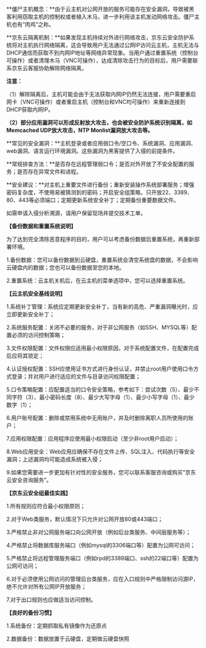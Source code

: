 **僵尸主机概念：**由于云主机对公网开放的服务可能存在安全漏洞，导致被黑客利用窃取主机的控制权或者植入木马，进一步利用该主机发动网络攻击。僵尸主机也有“肉鸡”之称。

**京东云隔离机制：**如果发现主机持续对外进行网络攻击，京东云安全防护系统将对主机执行网络隔离，这会导致用户无法通过公网IP访问云主机，主机无法与DHCP通信而获取不到内网IP地址等网络异常现象。当用户通过重置系统（控制台可操作）或者清理木马（VNC可操作），达成清除攻击行为的目标后，用户需要联系京东云客服协助解除网络隔离。

**注意：**

（1）解除隔离后，主机可能会由于无法获取内网IP仍然无法连接，用户需要重启网卡（VNC可操作）或者重启主机（控制台和VNC均可操作）来重新连接到DHCP获取内网IP。

**（2）部分应用漏洞可以形成反射放大攻击，也会被安全防护系统识别隔离，如Memcached UDP放大攻击，NTP Monlist漏洞放大攻击等。**

**常见的安全漏洞：**主机登录或者应用弱口令/空口令、系统漏洞、应用漏洞、web漏洞、语言运行环境漏洞。这些漏洞为黑客提供了入侵的前提条件。

**常规排查方法：**是否存在远程管理弱口令；是否对外开放了不安全配置的服务；是否存在异常文件和进程。

**安全建议：**对主机上重要文件进行备份；重新安装操作系统部署服务；增强密码复杂度，不使用易被猜测到的密码；开启安全组策略，只开放22、3389、80、443等必须端口；定期更新系统安全补丁；定期备份重要数据文件。

如需申请入侵分析溯源，请用户保留现场并提交技术工单。

**【备份数据和重置系统说明】**

为了达到完全清除恶意程序的目的，用户可以考虑备份数据后重置系统，再重新部署环境。

1.备份数据：您可以备份数据到云硬盘，重置系统会清空系统盘的数据，不会影响云硬盘内的数据；您也可以备份数据至您的本地。

2.重置系统：云主机关机后，在云主机的菜单选项中，您可以选择重置系统。

**【云主机安全基线说明】**

1.系统补丁管理：系统应定期更新安全补丁，当有新的高危、严重漏洞曝光时，应立即更新安全补丁；

2.系统服务配置：关闭不必要的服务，对于非公网服务（如SSH、MYSQL等）配置必须的访问控制策略；

3.文件权限配置：文件权限应适用最小权限原因，对于系统配置文件，在配置完成后应将其锁定；

4.认证授权配置：SSH应使用证书方式进行身份认证，并禁止root用户使用口令方式登录；并对用户进行适应的文件与目录访问权限配置；

5.口令策略配置：应配置适当的口令安全策略，参考如下：尝试次数（5）、最少不同字符（3）、最小密码长度（8）、最少大写字母（1）、最少小写字母（1）、最少数字（1）；

6.用户账号配置：删除或禁用系统中无用账户，并及时删除离职人员所使用的账户；

7.应用权限配置：应用程序应使用最小权限启动（至少非root用户启动）；

8.Web应用安全：Web应用应确保不存在文件上传、SQL注入、代码执行等安全漏洞；上述漏洞均可能造成系统被入侵；

9.如果您需要进一步更加有针对性的安全服务，您可以联系客服咨询或购买“京东云安全咨询服务”。

**【京东云安全组最佳实践】**

1.所有规则应符合最小权限原则；

2.对于Web类服务，默认情况下只允许对公网开放80或443端口；

3.严格禁止非对公网服务端口向公网开放（例如后台类服务、中间层服务等）；

4.严格禁止将数据库服务端口（例如mysql的3306端口等）配置为公网可访问；

5.严格禁止将远程管理服务端口（例如rpd的3389端口、ssh的22端口等）配置为公网可访问；

6.对于必须使用公网访问的管理后台类服务，应在入口规则中严格限制访问源IP，绝不允许对所有公网IP开放服务；

7.对于出口规则也应做适当访问控制。

**【良好的备份习惯】**

1.系统备份：定期抓取私有镜像作为还原点

2.数据备份：数据放置于云硬盘，定期做云硬盘快照